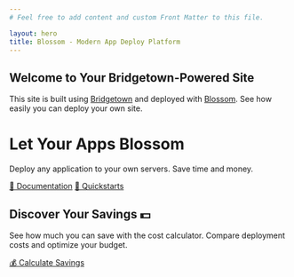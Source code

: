 ```yaml
---
# Feel free to add content and custom Front Matter to this file.

layout: hero
title: Blossom - Modern App Deploy Platform
---
```


<div class="intro-section">
  <h2>Welcome to Your Bridgetown-Powered Site</h2>
  <p>This site is built using <a href="https://www.bridgetownrb.com" target="_blank">Bridgetown</a> and deployed with <a href="https://blossom-cloud.com" target="_blank">Blossom</a>. See how easily you can deploy your own site.</p>
</div>

<div class="hero">
  <h1>Let Your Apps Blossom</h1>
  <p>Deploy any application to your own servers. Save time and money.</p>
  <div class="cta-buttons">
    <a href="https://docs.blossom-cloud.com" class="cta-button">📖 Documentation</a>
    <a href="https://www.blossom-cloud.com/quickstarts" class="cta-button" target="_blank">🚀 Quickstarts</a>
  </div>
</div>

<div class="cost-savings">
  <h2>Discover Your Savings 💵</h2>
  <p>See how much you can save with the cost calculator. Compare deployment costs and optimize your budget.</p>
  <a href="https://www.blossom-cloud.com/pricing/calculator" class="cta-button">💰 Calculate Savings</a>
</div>

